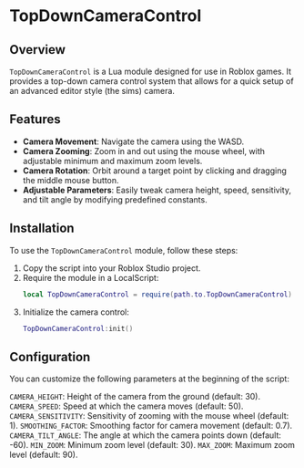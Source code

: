 # TopDownCameraControl

## Overview

`TopDownCameraControl` is a Lua module designed for use in Roblox games. It provides a top-down camera control system that allows for a quick setup of an advanced editor style (the sims) camera.

## Features

- **Camera Movement**: Navigate the camera using the WASD.
- **Camera Zooming**: Zoom in and out using the mouse wheel, with adjustable minimum and maximum zoom levels.
- **Camera Rotation**: Orbit around a target point by clicking and dragging the middle mouse button.
- **Adjustable Parameters**: Easily tweak camera height, speed, sensitivity, and tilt angle by modifying predefined constants.

## Installation

To use the `TopDownCameraControl` module, follow these steps:

1. Copy the script into your Roblox Studio project.
2. Require the module in a LocalScript:
   ```lua
   local TopDownCameraControl = require(path.to.TopDownCameraControl)
   ```
3. Initialize the camera control:
   ```lua
   TopDownCameraControl:init()
   ```

## Configuration

You can customize the following parameters at the beginning of the script:

`CAMERA_HEIGHT`: Height of the camera from the ground (default: 30).
`CAMERA_SPEED`: Speed at which the camera moves (default: 50).
`CAMERA_SENSITIVITY`: Sensitivity of zooming with the mouse wheel (default: 1).
`SMOOTHING_FACTOR`: Smoothing factor for camera movement (default: 0.7).
`CAMERA_TILT_ANGLE`: The angle at which the camera points down (default: -60).
`MIN_ZOOM`: Minimum zoom level (default: 30).
`MAX_ZOOM`: Maximum zoom level (default: 90).
